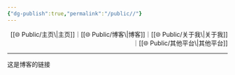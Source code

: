 ```yaml
---
{"dg-publish":true,"permalink":"/public//"}
---
```


<p align="right"> [[🌐  Public/主页\|主页]]｜[[🌐  Public/博客\|博客]]｜[[🌐  Public/关于我\|关于我]]｜[[🌐  Public/其他平台\|其他平台]]</p>

---


这是博客的链接